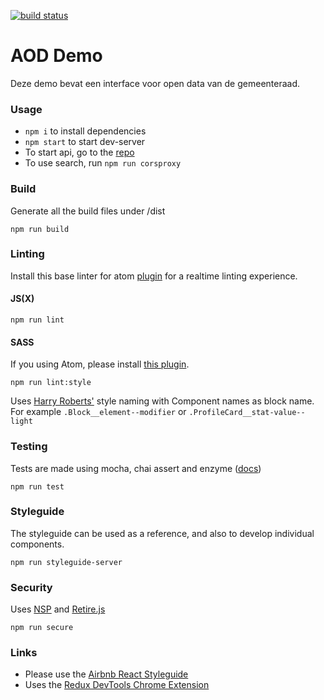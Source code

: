 [![build status](https://gitlab.com/argu/aod_demo/badges/master/build.svg)](https://gitlab.com/arguweb/aod_demo/commits/master)

# AOD Demo
Deze demo bevat een interface voor open data van de gemeenteraad.

### Usage

* `npm i` to install dependencies
* `npm start` to start dev-server
* To start api, go to the [repo](https://bitbucket.org/arguweb/od_api_generator/)
* To use search, run `npm run corsproxy`

### Build

Generate all the build files under /dist

```
npm run build
```

### Linting
Install this base linter for atom [plugin](https://atom.io/packages/linter) for a realtime linting experience.

#### JS(X)
```
npm run lint
```

#### SASS
If you using Atom, please install [this plugin](https://atom.io/packages/linter-sass-lint).
```
npm run lint:style
```

Uses [Harry Roberts'](https://en.bem.info/methodology/naming-convention/#alternative-naming-schemes) style naming with Component names as block name. For example `.Block__element--modifier` or `.ProfileCard__stat-value--light`

### Testing

Tests are made using mocha, chai assert and enzyme ([docs](http://airbnb.io/enzyme/docs/api/index.html))

```
npm run test
```

### Styleguide
The styleguide can be used as a reference, and also to develop individual components.

```
npm run styleguide-server
```

### Security
Uses [NSP](https://github.com/nodesecurity/nsp) and [Retire.js](https://github.com/RetireJS/retire.js)
```
npm run secure
```

### Links
- Please use the [Airbnb React Styleguide](https://github.com/airbnb/javascript/tree/master/react)
- Uses the [Redux DevTools Chrome Extension](https://chrome.google.com/webstore/detail/redux-devtools/lmhkpmbekcpmknklioeibfkpmmfibljd)
